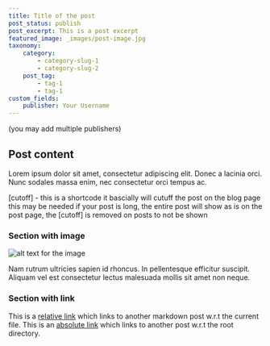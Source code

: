 ```yaml
---
title: Title of the post
post_status: publish
post_excerpt: This is a post excerpt
featured_image: _images/post-image.jpg
taxonomy:
    category:
        - category-slug-1
        - category-slug-2
    post_tag:
        - tag-1
        - tag-1
custom_fields:
    publisher: Your Username
---
```

(you may add multiple publishers)
## Post content

Lorem ipsum dolor sit amet, consectetur adipiscing elit. Donec a lacinia orci.
Nunc sodales massa enim, nec consectetur orci tempus ac.

[cutoff] - this is a shortcode it bascially will cutuff the post on the blog page this may be needed if your post is long, the entire post will show as is on the post page, the [cutoff] is removed on posts to not be shown

### Section with image

![alt text for the image](/_images/pic4.jpg "Caption for the image")

Nam rutrum ultricies sapien id rhoncus. In pellentesque efficitur suscipit.
Aliquam vel est consectetur lectus malesuada mollis sit amet non neque. 

### Section with link

This is a [relative link](../sub-dir1/post3.md) which links to another markdown post w.r.t the current file.
This is an [absolute link](/folder1/sub-dir1/post3.md) which links to another post w.r.t the root directory.
